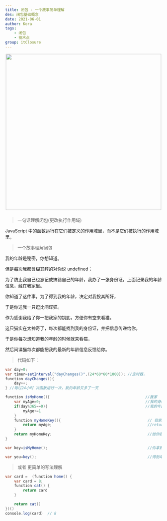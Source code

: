 ```yaml
---
title: 闭包 - 一个故事简单理解
des: 闭包基础概念
date: 2021-06-01
author: Kora
tags:
    - 闭包
    - 技术点
group: itClosure
---
```


<img src="https://pic4.zhimg.com/v2-2e8f0ec165783e7dc39f2890f026c0f8_r.jpg" style='display: block; margin: 0 auto 22px; width: 500px'/>

> 一句话理解闭包(更改执行作用域)

JavaScript 中的函数运行在它们被定义的作用域里，而不是它们被执行的作用域里。

> 一个故事理解闭包

我的年龄是秘密，你想知道。

但是每次我都含糊其辞的对你说 undefined；

为了防止我自己也忘记或搞错自己的年龄，我办了一张身份证，上面记录我的年龄信息，藏在我家里。

你知道了这件事，为了得到我的年龄，决定对我投其所好，

于是你送我一只逗比间谍猫。

作为感谢我给了你一把我家的钥匙，方便你有空来看猫。

这只猫实在太神奇了，每次都能找到我的身份证，并把信息传递给你。

于是你每次想知道我的年龄的时候就来看猫，

然后间谍猫每次都能把我的最新的年龄信息反馈给你。

> 代码如下：

```java
var day=0;
var timer=setInterval("dayChanges()",(24*60*60*1000)); //定时器，
function dayChanges(){
    day++;
} //每过24小时 次函数运行一次，我的年龄又多了一天

function isMyHome(){                                           //我家
    var myAge=0;                                               //我的身份证信息
    if(day%365==0){                                            //我的年龄变化
        myAge+=1
    }
    function myHomeKey(){                                       // 我家钥匙
        return myAge;                                           //return 就是间谍猫
    }
    return myHomeKey;                                           //给你我家的钥匙
}

var key=isMyHome();                                             //你拿到我家钥匙

var you=key();                                                  //得到年龄
```

> 或者 更简单的写法理解

```java
var card =  (function home() {
    var card = 8;
    function cat() {
        return card
    }

    return cat()
})()
console.log(card)  // 8
```
